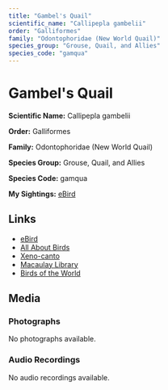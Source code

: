 ```yaml
---
title: "Gambel's Quail"
scientific_name: "Callipepla gambelii"
order: "Galliformes"
family: "Odontophoridae (New World Quail)"
species_group: "Grouse, Quail, and Allies"
species_code: "gamqua"
---
```


# Gambel's Quail

**Scientific Name:** Callipepla gambelii

**Order:** Galliformes

**Family:** Odontophoridae (New World Quail)

**Species Group:** Grouse, Quail, and Allies

**Species Code:** gamqua

**My Sightings:** [eBird](https://ebird.org/lifelist?r=world&time=life&spp=gamqua)

## Links
* [eBird](https://ebird.org/species/gamqua) 
* [All About Birds](https://www.allaboutbirds.org/guide/gamqua) 
* [Xeno-canto](https://www.xeno-canto.org/species/gamqua) 
* [Macaulay Library](https://search.macaulaylibrary.org/catalog?taxonCode=gamqua&sort=rating_rank_desc)
* [Birds of the World](https://birdsoftheworld.org/bow/species/gamqua)

## Media
### Photographs
No photographs available.

### Audio Recordings
No audio recordings available.
